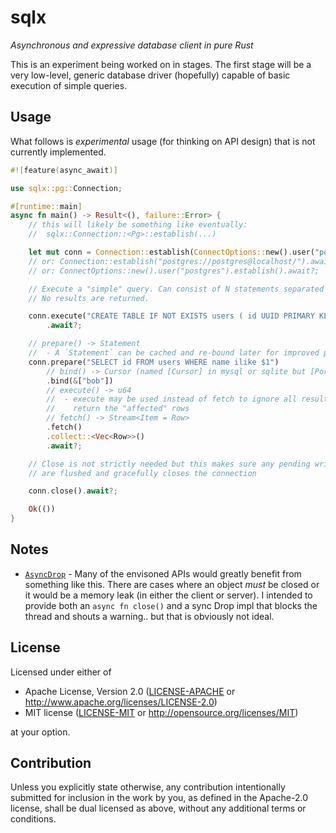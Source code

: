 # sqlx
_Asynchronous and expressive database client in pure Rust_

This is an experiment being worked on in stages. The first stage
will be a very low-level, generic database driver (hopefully) capable of basic execution of
simple queries.

## Usage

What follows is _experimental_ usage (for thinking on API design) that is not currently implemented.

```rust
#![feature(async_await)]

use sqlx::pg::Connection;

#[runtime::main]
async fn main() -> Result<(), failure::Error> {
    // this will likely be something like eventually:
    //  sqlx::Connection::<Pg>::establish(...)

    let mut conn = Connection::establish(ConnectOptions::new().user("postgres")).await?;
    // or: Connection::establish("postgres://postgres@localhost/").await?;
    // or: ConnectOptions::new().user("postgres").establish().await?;

    // Execute a "simple" query. Can consist of N statements separated by semicolons.
    // No results are returned.

    conn.execute("CREATE TABLE IF NOT EXISTS users ( id UUID PRIMARY KEY, name TEXT NOT NULL );")
        .await?;

    // prepare() -> Statement
    //  - A `Statement` can be cached and re-bound later for improved performance
    conn.prepare("SELECT id FROM users WHERE name ilike $1")
        // bind() -> Cursor (named [Cursor] in mysql or sqlite but [Portal] in postgres)
        .bind(&["bob"])
        // execute() -> u64
        //  - execute may be used instead of fetch to ignore all results and only
        //    return the "affected" rows
        // fetch() -> Stream<Item = Row>
        .fetch()
        .collect::<Vec<Row>>()
        .await?;

    // Close is not strictly needed but this makes sure any pending writes to the connection
    // are flushed and gracefully closes the connection

    conn.close().await?;

    Ok(())
}
```

## Notes

 * [`AsyncDrop`](https://internals.rust-lang.org/t/async-await-the-challenges-besides-syntax-cancellation/10287/13) - Many of the
   envisoned APIs would greatly benefit from something like this. There are cases where an object _must_ be closed or it would
   be a memory leak (in either the client or server). I intended to provide both an `async fn close()` and a sync Drop impl
   that blocks the thread and shouts a warning.. but that is obviously not ideal.

## License

Licensed under either of

 * Apache License, Version 2.0
   ([LICENSE-APACHE](LICENSE-APACHE) or http://www.apache.org/licenses/LICENSE-2.0)
 * MIT license
   ([LICENSE-MIT](LICENSE-MIT) or http://opensource.org/licenses/MIT)

at your option.

## Contribution

Unless you explicitly state otherwise, any contribution intentionally submitted
for inclusion in the work by you, as defined in the Apache-2.0 license, shall be
dual licensed as above, without any additional terms or conditions.
